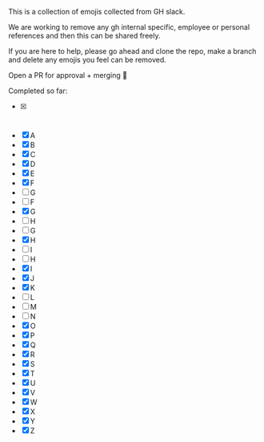 This is a collection of emojis collected from GH slack.

We are working to remove any gh internal specific, employee or personal references and then this can be shared freely.

If you are here to help, please go ahead and clone the repo, make a branch and delete any emojis you feel can be removed.

Open a PR for approval + merging 🙏


Completed so far:

- [x] #
- [x] A
- [x] B
- [x] C
- [x] D
- [x] E
- [x] F
- [ ] G
- [ ] F
- [x] G
- [ ] H
- [ ] G
- [x] H
- [ ] I
- [ ] H
- [x] I
- [x] J
- [x] K
- [ ] L
- [ ] M
- [ ] N
- [x] O
- [x] P
- [x] Q
- [x] R
- [x] S
- [x] T
- [x] U
- [x] V
- [x] W
- [x] X
- [x] Y
- [x] Z